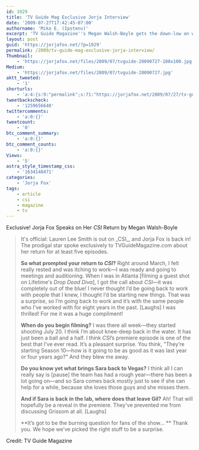 ```yaml
---
id: 1929
title: 'TV Guide Mag Exclusive Jorja Interview'
date: '2009-07-27T17:42:45-07:00'
authorname: 'Mika E. (Ipstenu)'
excerpt: 'TV Guide Magazine''s Megan Walsh-Boyle gets the down-low on why Jorja came back to _CSI_ (like I told y''all, they asked her nicely).'
layout: post
guid: 'https://jorjafox.net/?p=1929'
permalink: /2009/tv-guide-mag-exclusive-jorja-interview/
Thumbnail:
    - 'https://jorjafox.net/files/2009/07/tvguide-20090727-100x100.jpg'
Medium:
    - 'https://jorjafox.net/files/2009/07/tvguide-20090727.jpg'
aktt_tweeted:
    - '1'
shorturls:
    - 'a:4:{s:9:"permalink";s:71:"https://jorjafox.net/2009/07/27/tv-guide-mag-exclusive-jorja-interview/";s:7:"tinyurl";s:26:"http://tinyurl.com/ydm36fx";s:4:"isgd";s:18:"http://is.gd/52UPF";s:5:"bitly";s:19:"http://bit.ly/XRQ5x";}'
tweetbackscheck:
    - '1259656640'
twittercomments:
    - 'a:0:{}'
tweetcount:
    - '0'
btc_comment_summary:
    - 'a:0:{}'
btc_comment_counts:
    - 'a:0:{}'
Views:
    - '5'
astra_style_timestamp_css:
    - '1634148471'
categories:
    - 'Jorja Fox'
tags:
    - article
    - csi
    - magazine
    - tv
---
```


Exclusive! Jorja Fox Speaks on Her _CSI_ Return
by Megan Walsh-Boyle

<blockquote>It's official: Lauren Lee Smith is out on _CSI_, and Jorja Fox is back in! The prodigal star spoke exclusively to TVGuideMagazine.com about her return for at least five episodes.

**So what prompted your return to _CSI_?**
Right around March, I felt really rested and was itching to work—I was ready and going to meetings and auditioning. When I was in Atlanta [filming a guest shot on Lifetime's _Drop Dead Diva_], I got the call about _CSI_—it was completely out of the blue! I never thought I’d be going back to work with people that I knew, I thought I’d be starting new things. That was a surprise, so I’m going back to work and it’s with the same people who I’ve worked with for eight years in the past. [Laughs] I was thrilled! For me it was a huge compliment!

**When do you begin filming?**
I was there all week—they started shooting July 20. I think I’m about knee-deep back in the water. It has just been a ball and a half. I think _CSI_’s premiere episode is one of the best that I’ve ever read. It’s a pleasant surprise. You think, "They’re starting Season 10—how is it going to be as good as it was last year or four years ago?" And they blew me away.

**Do you know yet what brings Sara back to Vegas?**
I think all I can really say is [pause] the team has had a rough year—there has been a lot going on—and so Sara comes back mostly just to see if she can help for a while, because she loves those guys and she misses them.

**And if Sara is back in the lab, where does that leave Gil?**
Ah! That will hopefully be a reveal in the premiere. They’ve prevented me from discussing Grissom at all. [Laughs]

**It’s got to be the burning question for fans of the show… **
Thank you. We hope we’ve picked the right stuff to be a surprise.</blockquote>

Credit: TV Guide Magazine
